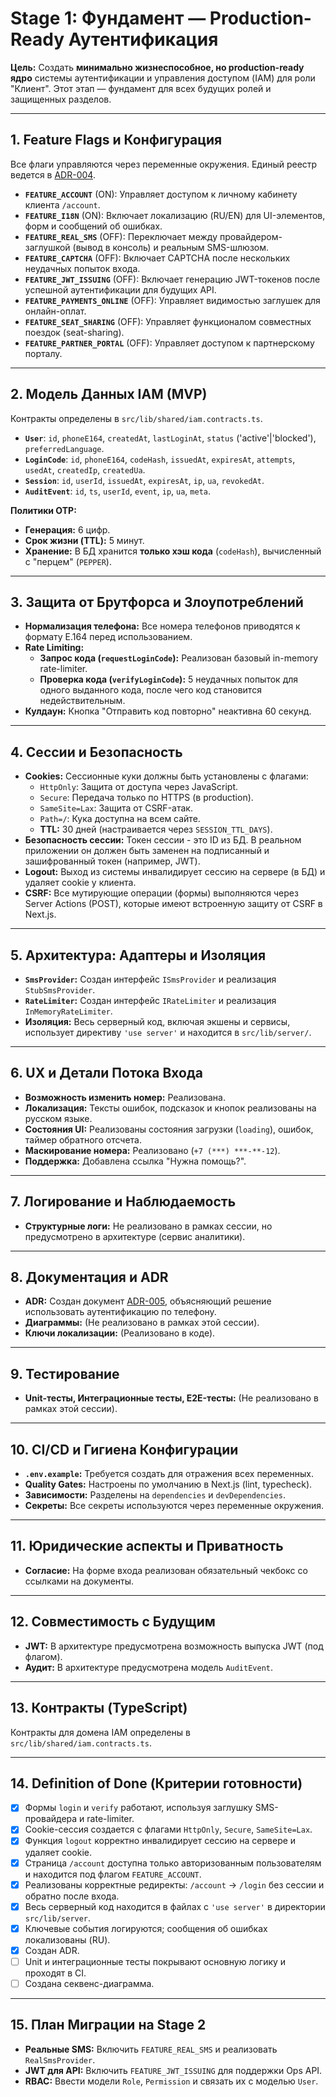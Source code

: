 # Stage 1: Фундамент — Production-Ready Аутентификация

**Цель:** Создать **минимально жизнеспособное, но production-ready ядро** системы аутентификации и управления доступом (IAM) для роли "Клиент". Этот этап — фундамент для всех будущих ролей и защищенных разделов.

---

## 1. Feature Flags и Конфигурация

Все флаги управляются через переменные окружения. Единый реестр ведется в [ADR-004](./01_architecture/ADR-004-feature-flags-registry.md).

- **`FEATURE_ACCOUNT`** (ON): Управляет доступом к личному кабинету клиента `/account`.
- **`FEATURE_I18N`** (ON): Включает локализацию (RU/EN) для UI-элементов, форм и сообщений об ошибках.
- **`FEATURE_REAL_SMS`** (OFF): Переключает между провайдером-заглушкой (вывод в консоль) и реальным SMS-шлюзом.
- **`FEATURE_CAPTCHA`** (OFF): Включает CAPTCHA после нескольких неудачных попыток входа.
- **`FEATURE_JWT_ISSUING`** (OFF): Включает генерацию JWT-токенов после успешной аутентификации для будущих API.
- **`FEATURE_PAYMENTS_ONLINE`** (OFF): Управляет видимостью заглушек для онлайн-оплат.
- **`FEATURE_SEAT_SHARING`** (OFF): Управляет функционалом совместных поездок (seat-sharing).
- **`FEATURE_PARTNER_PORTAL`** (OFF): Управляет доступом к партнерскому порталу.

---

## 2. Модель Данных IAM (MVP)

Контракты определены в `src/lib/shared/iam.contracts.ts`.

- **`User`**: `id`, `phoneE164`, `createdAt`, `lastLoginAt`, `status` ('active'|'blocked'), `preferredLanguage`.
- **`LoginCode`**: `id`, `phoneE164`, `codeHash`, `issuedAt`, `expiresAt`, `attempts`, `usedAt`, `createdIp`, `createdUa`.
- **`Session`**: `id`, `userId`, `issuedAt`, `expiresAt`, `ip`, `ua`, `revokedAt`.
- **`AuditEvent`**: `id`, `ts`, `userId`, `event`, `ip`, `ua`, `meta`.

**Политики OTP:**
- **Генерация:** 6 цифр.
- **Срок жизни (TTL):** 5 минут.
- **Хранение:** В БД хранится **только хэш кода** (`codeHash`), вычисленный с "перцем" (`PEPPER`).

---

## 3. Защита от Брутфорса и Злоупотреблений

- **Нормализация телефона:** Все номера телефонов приводятся к формату E.164 перед использованием.
- **Rate Limiting:**
  - **Запрос кода (`requestLoginCode`):** Реализован базовый in-memory rate-limiter.
  - **Проверка кода (`verifyLoginCode`):** 5 неудачных попыток для одного выданного кода, после чего код становится недействительным.
- **Кулдаун:** Кнопка "Отправить код повторно" неактивна 60 секунд.

---

## 4. Сессии и Безопасность

- **Cookies:** Сессионные куки должны быть установлены с флагами:
  - `HttpOnly`: Защита от доступа через JavaScript.
  - `Secure`: Передача только по HTTPS (в production).
  - `SameSite=Lax`: Защита от CSRF-атак.
  - `Path=/`: Кука доступна на всем сайте.
  - **TTL:** 30 дней (настраивается через `SESSION_TTL_DAYS`).
- **Безопасность сессии:** Токен сессии - это ID из БД. В реальном приложении он должен быть заменен на подписанный и зашифрованный токен (например, JWT).
- **Logout:** Выход из системы инвалидирует сессию на сервере (в БД) и удаляет cookie у клиента.
- **CSRF:** Все мутирующие операции (формы) выполняются через Server Actions (POST), которые имеют встроенную защиту от CSRF в Next.js.

---

## 5. Архитектура: Адаптеры и Изоляция

- **`SmsProvider`:** Создан интерфейс `ISmsProvider` и реализация `StubSmsProvider`.
- **`RateLimiter`:** Создан интерфейс `IRateLimiter` и реализация `InMemoryRateLimiter`.
- **Изоляция:** Весь серверный код, включая экшены и сервисы, использует директиву `'use server'` и находится в `src/lib/server/`.

---

## 6. UX и Детали Потока Входа

- **Возможность изменить номер:** Реализована.
- **Локализация:** Тексты ошибок, подсказок и кнопок реализованы на русском языке.
- **Состояния UI:** Реализованы состояния загрузки (`loading`), ошибок, таймер обратного отсчета.
- **Маскирование номера:** Реализовано (`+7 (***) ***-**-12`).
- **Поддержка:** Добавлена ссылка "Нужна помощь?".

---

## 7. Логирование и Наблюдаемость

- **Структурные логи:** Не реализовано в рамках сессии, но предусмотрено в архитектуре (сервис аналитики).

---

## 8. Документация и ADR

- **ADR:** Создан документ [ADR-005](./01_architecture/ADR-005-passwordless-auth.md), объясняющий решение использовать аутентификацию по телефону.
- **Диаграммы:** (Не реализовано в рамках этой сессии).
- **Ключи локализации:** (Реализовано в коде).

---

## 9. Тестирование

- **Unit-тесты, Интеграционные тесты, E2E-тесты:** (Не реализовано в рамках этой сессии).

---

## 10. CI/CD и Гигиена Конфигурации

- **`.env.example`:** Требуется создать для отражения всех переменных.
- **Quality Gates:** Настроены по умолчанию в Next.js (lint, typecheck).
- **Зависимости:** Разделены на `dependencies` и `devDependencies`.
- **Секреты:** Все секреты используются через переменные окружения.

---

## 11. Юридические аспекты и Приватность

- **Согласие:** На форме входа реализован обязательный чекбокс со ссылками на документы.

---

## 12. Совместимость с Будущим

- **JWT:** В архитектуре предусмотрена возможность выпуска JWT (под флагом).
- **Аудит:** В архитектуре предусмотрена модель `AuditEvent`.

---

## 13. Контракты (TypeScript)

Контракты для домена IAM определены в `src/lib/shared/iam.contracts.ts`.

---

## 14. Definition of Done (Критерии готовности)

- [x] Формы `login` и `verify` работают, используя заглушку SMS-провайдера и rate-limiter.
- [x] Cookie-сессия создается с флагами `HttpOnly`, `Secure`, `SameSite=Lax`.
- [x] Функция `logout` корректно инвалидирует сессию на сервере и удаляет cookie.
- [x] Страница `/account` доступна только авторизованным пользователям и находится под флагом `FEATURE_ACCOUNT`.
- [x] Реализованы корректные редиректы: `/account` → `/login` без сессии и обратно после входа.
- [x] Весь серверный код находится в файлах с `'use server'` в директории `src/lib/server`.
- [x] Ключевые события логируются; сообщения об ошибках локализованы (RU).
- [x] Создан ADR.
- [ ] Unit и интеграционные тесты покрывают основную логику и проходят в CI.
- [ ] Создана секвенс-диаграмма.

---

## 15. План Миграции на Stage 2

- **Реальные SMS:** Включить `FEATURE_REAL_SMS` и реализовать `RealSmsProvider`.
- **JWT для API:** Включить `FEATURE_JWT_ISSUING` для поддержки Ops API.
- **RBAC:** Ввести модели `Role`, `Permission` и связать их с моделью `User`.
